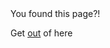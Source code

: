 <!DOCTYPE html>
<html lang="en">
  <head>
  <meta charset="UTF-8">
  <meta name="viewport" content="width=device-width, initial-scale=1.0">
  <title>Secret Page</title>
</head>
<body>
<h>You found this page?!</h>
  <p>Get <a href="README.md">out</a> of here</p>
</body>
</html>

